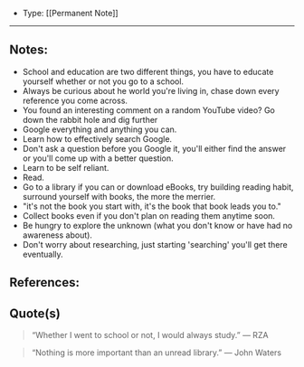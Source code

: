 
- Type: [[Permanent Note]]

---

## Notes:

- School and education are two different things, you have to educate yourself whether or not you go to a school.
- Always be curious about he world you're living in, chase down every reference you come across.
- You found an interesting comment on a random YouTube video? Go down the rabbit hole and dig further
- Google everything and anything you can.
- Learn how to effectively search Google.
- Don't ask a question before you Google it, you'll either find the answer or you'll come up with a better question.
- Learn to be self reliant.
- Read.
- Go to a library if you can or download eBooks, try building reading habit, surround yourself with books, the more the merrier.
- "it's not the book you start with, it's the book that book leads you to."
- Collect books even if you don't plan on reading them anytime soon.
- Be hungry to explore the unknown (what you don't know or have had no awareness about).
- Don't worry about researching, just starting 'searching' you'll get there eventually.

## References:

## Quote(s)

> “Whether I went to school or not, I would always study.” — RZA

> “Nothing is more important than an unread library.” — John Waters
